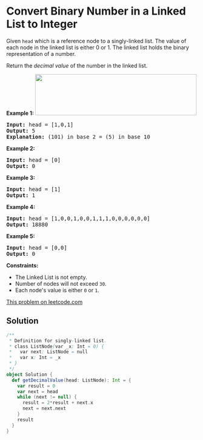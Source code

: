 # Convert Binary Number in a Linked List to Integer

Given <code>head</code> which is a reference node to a singly-linked list. The
value of each node in the linked list is either 0 or 1. The linked list holds
the binary representation of a number.

Return the _decimal value_ of the number in the linked list.

**Example 1:**
<img src="https://assets.leetcode.com/uploads/2019/12/05/graph-1.png" width="426" height="108" />
<pre>
<strong>Input:</strong> head = [1,0,1]
<strong>Output:</strong> 5
<strong>Explanation:</strong> (101) in base 2 = (5) in base 10
</pre>

**Example 2:**
<pre>
<strong>Input:</strong> head = [0]
<strong>Output:</strong> 0
</pre>

**Example 3:**
<pre>
<strong>Input:</strong> head = [1]
<strong>Output:</strong> 1
</pre>

**Example 4:**
<pre>
<strong>Input:</strong> head = [1,0,0,1,0,0,1,1,1,0,0,0,0,0,0]
<strong>Output:</strong> 18880
</pre>

**Example 5:**
<pre>
<strong>Input:</strong> head = [0,0]
<strong>Output:</strong> 0
</pre>

**Constraints:**

* The Linked List is not empty.
* Number of nodes&nbsp;will not exceed <code>30</code>.
* Each node&#39;s value is either&nbsp;<code>0</code> or <code>1</code>.

[This problem on leetcode.com](https://leetcode.com/problems/convert-binary-number-in-a-linked-list-to-integer/)

## Solution

```scala
/**
 * Definition for singly-linked list.
 * class ListNode(var _x: Int = 0) {
 *   var next: ListNode = null
 *   var x: Int = _x
 * }
 */
object Solution {
  def getDecimalValue(head: ListNode): Int = {
    var result = 0
    var next = head
    while (next != null) {
      result = 2*result + next.x
      next = next.next
    }
    result
  }
}
```
